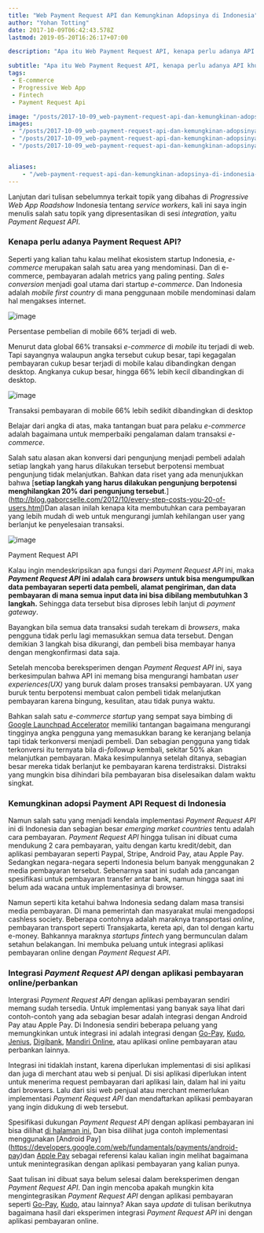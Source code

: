 ```yaml
---
title: "Web Payment Request API dan Kemungkinan Adopsinya di Indonesia"
author: "Yohan Totting"
date: 2017-10-09T06:42:43.578Z
lastmod: 2019-05-20T16:26:17+07:00

description: "Apa itu Web Payment Request API, kenapa perlu adanya API khusus untuk pembayaran online dan bagaimana adopsinya di Indonesia? Bagaimana cara menggunakan Payment Request API."

subtitle: "Apa itu Web Payment Request API, kenapa perlu adanya API khusus untuk pembayaran online dan bagaimana adopsinya di Indonesia?"
tags:
 - E-commerce 
 - Progressive Web App 
 - Fintech 
 - Payment Request Api 

image: "/posts/2017-10-09_web-payment-request-api-dan-kemungkinan-adopsinya-di-indonesia/images/1.png" 
images:
 - "/posts/2017-10-09_web-payment-request-api-dan-kemungkinan-adopsinya-di-indonesia/images/1.png" 
 - "/posts/2017-10-09_web-payment-request-api-dan-kemungkinan-adopsinya-di-indonesia/images/2.png" 
 - "/posts/2017-10-09_web-payment-request-api-dan-kemungkinan-adopsinya-di-indonesia/images/3.gif" 


aliases:
    - "/web-payment-request-api-dan-kemungkinan-adopsinya-di-indonesia-7cda8aee7a57"
---
```


Lanjutan dari tulisan sebelumnya terkait topik yang dibahas di _Progressive Web App Roadshow_ Indonesia tentang _service workers_, kali ini saya ingin menulis salah satu topik yang dipresentasikan di sesi _integration_, yaitu _Payment Request API_.

### Kenapa perlu adanya Payment Request API?

Seperti yang kalian tahu kalau melihat ekosistem startup Indonesia, _e-commerce_ merupakan salah satu area yang mendominasi. Dan di e-commerce, pembayaran adalah metrics yang paling penting. _Sales conversion_ menjadi goal utama dari startup _e-commerce_. Dan Indonesia adalah _mobile first country_ di mana penggunaan mobile mendominasi dalam hal mengakses internet.




![image](/posts/2017-10-09_web-payment-request-api-dan-kemungkinan-adopsinya-di-indonesia/images/1.png)

Persentase pembelian di mobile 66% terjadi di web.



Menurut data global 66% transaksi _e-commerce_ di _mobile_ itu terjadi di web. Tapi sayangnya walaupun angka tersebut cukup besar, tapi kegagalan pembayaran cukup besar terjadi di mobile kalau dibandingkan dengan desktop. Angkanya cukup besar, hingga 66% lebih kecil dibandingkan di desktop.




![image](/posts/2017-10-09_web-payment-request-api-dan-kemungkinan-adopsinya-di-indonesia/images/2.png)

Transaksi pembayaran di mobile 66% lebih sedikit dibandingkan di desktop



Belajar dari angka di atas, maka tantangan buat para pelaku _e-commerce_ adalah bagaimana untuk memperbaiki pengalaman dalam transaksi _e-commerce_.

Salah satu alasan akan konversi dari pengunjung menjadi pembeli adalah setiap langkah yang harus dilakukan tersebut berpotensi membuat pengunjung tidak melanjutkan. Bahkan data riset yang ada menunjukkan bahwa [**setiap langkah yang harus dilakukan pengunjung berpotensi menghilangkan 20% dari pengunjung tersebut**.] (http://blog.gaborcselle.com/2012/10/every-step-costs-you-20-of-users.html)Dan alasan inilah kenapa kita membutuhkan cara pembayaran yang lebih mudah di web untuk mengurangi jumlah kehilangan user yang berlanjut ke penyelesaian transaksi.




![image](/posts/2017-10-09_web-payment-request-api-dan-kemungkinan-adopsinya-di-indonesia/images/3.gif)

Payment Request API



Kalau ingin mendeskripsikan apa fungsi dari _Payment Request API_ ini, maka **_Payment Request API_ ini adalah cara _browsers_ untuk bisa mengumpulkan data pembayaran seperti data pembeli, alamat pengiriman, dan data pembayaran di mana semua input data ini bisa dibilang membutuhkan 3 langkah.** Sehingga data tersebut bisa diproses lebih lanjut di _payment gateway_.

Bayangkan bila semua data transaksi sudah terekam di _browsers_, maka pengguna tidak perlu lagi memasukkan semua data tersebut. Dengan demikian 3 langkah bisa dikurangi, dan pembeli bisa membayar hanya dengan mengkonfirmasi data saja.

Setelah mencoba bereksperimen dengan _Payment Request API_ ini, saya berkesimpulan bahwa API ini memang bisa mengurangi hambatan _user experiences(UX)_ yang buruk dalam proses transaksi pembayaran. UX yang buruk tentu berpotensi membuat calon pembeli tidak melanjutkan pembayaran karena bingung, kesulitan, atau tidak punya waktu.

Bahkan salah satu _e-commerce startup_ yang sempat saya bimbing di [Google Launchpad Accelerator](https://developers.google.com/startups/accelerator/) memiliki tantangan bagaimana mengurangi tingginya angka pengguna yang memasukkan barang ke keranjang belanja tapi tidak terkonversi menjadi pembeli. Dan sebagian pengguna yang tidak terkonversi itu ternyata bila di-_followup_ kembali, sekitar 50% akan melanjutkan pembayaran. Maka kesimpulannya setelah ditanya, sebagian besar mereka tidak berlanjut ke pembayaran karena terdistraksi. Distraksi yang mungkin bisa dihindari bila pembayaran bisa diselesaikan dalam waktu singkat.

### Kemungkinan adopsi Payment API Request di Indonesia

Namun salah satu yang menjadi kendala implementasi _Payment Request API_ ini di Indonesia dan sebagian besar _emerging market countries_ tentu adalah cara pembayaran. _Payment Request API_ hingga tulisan ini dibuat cuma mendukung 2 cara pembayaran, yaitu dengan kartu kredit/debit, dan aplikasi pembayaran seperti Paypal, Stripe, Android Pay, atau Apple Pay. Sedangkan negara-negara seperti Indonesia belum banyak menggunakan 2 media pembayaran tersebut. Sebenarnya saat ini sudah ada [r](http://w3c.github.io/webpayments-methods-credit-transfer-direct-debit/)ancangan spesifikasi untuk pembayaran transfer antar bank, namun hingga saat ini belum ada wacana untuk implementasinya di browser.

Namun seperti kita ketahui bahwa Indonesia sedang dalam masa transisi media pembayaran. Di mana pemerintah dan masyarakat mulai mengadopsi cashless society. Beberapa contohnya adalah maraknya transportasi _online_, pembayaran transport seperti Transjakarta, kereta api, dan tol dengan kartu e-money. Bahkannya maraknya _startups fintech_ yang bermunculan dalam setahun belakangan. Ini membuka peluang untuk integrasi aplikasi pembayaran online dengan _Payment Request API_.

### Integrasi _Payment Request API_ dengan aplikasi pembayaran online/perbankan

Intergrasi _Payment Request API_ dengan aplikasi pembayaran sendiri memang sudah tersedia. Untuk implementasi yang banyak saya lihat dari contoh-contoh yang ada sebagian besar adalah integrasi dengan Android Pay atau Apple Pay. Di Indonesia sendiri beberapa peluang yang memungkinkan untuk integrasi ini adalah integrasi dengan [Go-Pay](https://www.go-jek.com/go-pay/), [Kudo](https://kudo.co.id/), [Jenius](https://www.jenius.com/), [Digibank](https://www.dbs.com/digibank/id/id/index.html), [Mandiri Online](https://ibank.bankmandiri.co.id/retail3/), atau aplikasi online pembayaran atau perbankan lainnya.

Integrasi ini tidaklah instant, karena diperlukan implementasi di sisi aplikasi dan juga di merchant atau web si penjual. Di sisi aplikasi diperlukan intent untuk menerima request pembayaran dari aplikasi lain, dalam hal ini yaitu dari browsers. Lalu dari sisi web penjual atau merchant memerlukan implementasi _Payment Request API_ dan mendaftarkan aplikasi pembayaran yang ingin didukung di web tersebut.

Spesifikasi dukungan _Payment Request API_ dengan aplikasi pembayaran ini bisa dilihat [di halaman ini.](https://w3c.github.io/payment-method-manifest/) Dan bisa dilihat juga contoh implementasi menggunakan [Android Pay] (https://developers.google.com/web/fundamentals/payments/android-pay)dan [Apple Pay](https://github.com/GoogleChrome/appr-wrapper) sebagai referensi kalau kalian ingin melihat bagaimana untuk menintegrasikan dengan aplikasi pembayaran yang kalian punya.

Saat tulisan ini dibuat saya belum selesai dalam bereksperimen dengan _Payment Request API_. Dan ingin mencoba apakah mungkin kita mengintegrasikan _Payment Request API_ dengan aplikasi pembayaran seperti [Go-Pay](https://www.go-jek.com/go-pay/), [Kudo](https://kudo.co.id/), atau lainnya? Akan saya _update_ di tulisan berikutnya bagaimana hasil dari eksperimen integrasi _Payment Request API_ ini dengan aplikasi pembayaran online.
